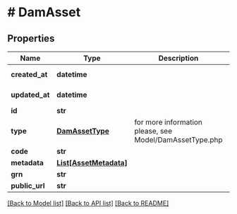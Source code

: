 # # DamAsset


## Properties 


Name | Type | Description | Notes
------------ | ------------- | ------------- | -------------
**created_at**| **datetime** |   | [optional] [readonly]
**updated_at**| **datetime** |   | [optional] [readonly]
**id**| **str** |   | [optional]
**type**| [**DamAssetType**](DamAssetType.md) |  for more information please, see Model/DamAssetType.php  | [optional]
**code**| **str** |   | [optional]
**metadata**| [**List[AssetMetadata]**](AssetMetadata.md) |   | [optional]
**grn**| **str** |   | [optional]
**public_url**| **str** |   | [optional]


[[Back to Model list]](../../README.md#models) [[Back to API list]](../../README.md#endpoints) [[Back to README]](../../README.md)

